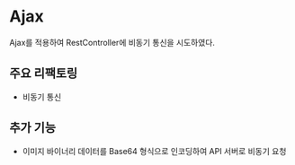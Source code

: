 # Ajax
Ajax를 적용하여 RestController에 비동기 통신을 시도하였다.

## 주요 리팩토링
- 비동기 통신

## 추가 기능
- 이미지 바이너리 데이터를 Base64 형식으로 인코딩하여 API 서버로 비동기 요청